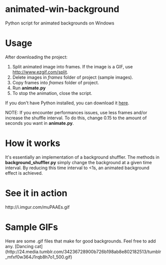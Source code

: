 # animated-win-background
Python script for animated backgrounds on Windows
<h1>Usage</h1>
After downloading the project:

1. Split animated image into frames. If the image is a GIF, use http://www.ezgif.com/split.
2. Delete images in <i>frames</i> folder of project (sample images).
3. Copy frames into <i>frames</i> folder of project.
4. Run <b>animate.py</b>
5. To stop the animation, close the script. 

If you don't have Python installed, you can download it [here](https://www.python.org/downloads/).

NOTE: If you encounter performances issues, use less frames and/or increase the shuffle interval. To do this, change 0.15 to the amount of seconds you want in <b>animate.py</b>.

<h1>How it works</h1>
It's essentially an implementation of a background shuffler. The methods in <b>background_shuffler.py</b> simply change the background at a given time interval. By reducing this time interval to <1s, an animated background effect is achieved. 

<h1>See it in action</h1>
http://i.imgur.com/muPAAEs.gif

<h1>Sample GIFs</h1>
Here are some .gif files that make for good backgrounds. Feel free to add any.
[Dancing cat](http://24.media.tumblr.com/34236728900b726b198ab8e802182513/tumblr_mfxf0w364J1rqb8h7o1_500.gif)
